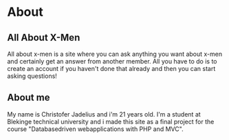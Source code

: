 About
====================================

All About X-Men
------------------------------------

All about x-men is a site where you can ask anything you want about x-men and certainly get an answer from another member. All you have to do is to create an account if you haven't done that already and then you can start asking questions!

About me
------------------------------------
My name is Christofer Jadelius and i'm 21 years old. I'm a student at Blekinge technical university and i made this site as a final project for the course "Databasedriven webapplications with PHP and MVC". 